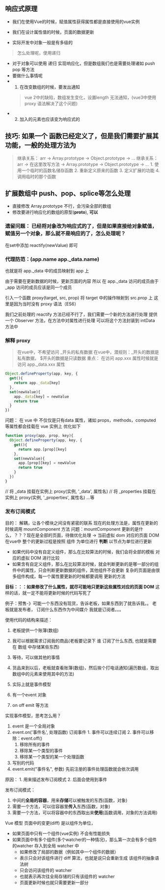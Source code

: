 ## 响应式原理
- 我们在使用Vue的时候，赋值属性获得属性都是直接使用的vue实例
- 我们在设计属性值的时候，页面的数据更新

- 实际开发中对象一般是有多级的
> 怎么处理呢，使用递归

- 对于对象可以使用 递归 实现响应化，但是数组我们也是需要处理诸如 push pop 等方法
- 要做什么事情呢
- 1. 在改变数组的时候，要发出通知
  > vue 2中的缺陷，数组发生变化，设置length 无法通知，(vue3中使用 proxy 语法解决了这个问题)
- 2. 加入的元素也应该变为响应式的
## 技巧: 如果一个 函数已经定义了，但是我们需要扩展其功能，一般的处理方法为
> 继承关系： arr -> Array.prototype -> Object.prototype -> ...
> 继承关系： arr -> 在这里改写方法 -> Array.prototype -> Object.prototype -> ...
    1. 使用一个临时的函数名储存函数
    2. 重新定义原来的函数
    3. 定义扩展的功能
    4. 调用临时的那个函数

## 扩展数组中 push、pop、splice等怎么处理
- 直接修改 Array.prototype 不行，会污染全部的数组
- 修改要进行响应化的数组的原型(__proto__), **可以**

### 遗留问题： 已经将对象改为响应式的了，但是如果直接给对象赋值，赋值另一个对象，那么就不是响应的了，怎么处理呢？
 在set中添加 reactify(newValue) 即可 

### 代理防范：(app.name app._data.name)
也就是将 app._data 中的成员映射到 app 上

由于需要在更新数据的时候，更新页面的内容
所以 在 app._data 访问的成员由于 _app 访问的成员应该是同一个成员

引入一个函数 proxy(target, src, prop) 将 target 中的操作映射到 src.prop 上
这里是因为当时没有 proxy 语法（ES6）

我们之前处理的 reactify 方法已经不行了，我们需要一个新的方法进行处理
提供一个 Observer 方法，在方法中对属性进行处理
可以将这个方法封装到 intData 方法中

### 解释 proxy
> 在vue中，不希望访问 _开头的私有数据
> 在vue中，潜规则：_开头的数据是私有数据， $开头的数据是只读数据
 重点： 在访问 app.xxx 属性时候就是访问 app._data.xxx 属性
 ```js
 Object.defineProperty(app, key, {
   get(){
     return app._data[key]
   },
   set(newValue){
     app._data[key] = newValue
     return true
   }
 })
 ```
 问题： 
 在 vue 中 不仅仅是只有data 属性，诸如 props，methods，computed 等属性都会挂载在 vue 实例上
 优化如下
 ```js
 function proxy(app, prop, key){
   Object.defineProperty(app, key, {
     get(){
       return app.[prop][key]
     },
     set(newValue){
       app.[prop][key] = newValue
       return true
     }
   })
 }
 ```
// 将 _data 挂载在实例上
proxy(实例, '_data', 属性名)
// 将 _properties 挂载在实例上
proxy(实例, '_properties', 属性名)
...等

### 发布订阅模式
目的： 解耦，让各个模块之间没有紧密的联系
现在的处理方法是，属性在更新的时候调用 mountComponent 方法
问题：mountComponent 更新的是什么，？？？现在是全部的页面，待做优化处理 -> 当前虚拟 dom 对应的页面 DOM
  在vue中 整个的更新过程是按照 组件 为单位进行 **判断** 以节点为单位进行更新
  - 如果代码中没有自定义组件，那么在比较算法的时候，我们会将全部的模板 对应的虚拟 DOM 进行比较
  - 如果含有自定义组件，那么在比较算法时候，就会判断更新的是哪一部分的组件中的属性，只会判断更新数据的组件，其他组件不会更新
  复杂的页面是由很多组件构成，每一个属性要更新的时候都要调用 更新的方法

  **目标：：：如果修改了什么属性，就尽可能地只更新这些属性对应的页面 DOM**
  这样的话，就一定不能将更新时候的代码写死了

  例子：预售-》可能一个东西没有现货，告诉老板，如果东西到了就告诉我。。
  老板就是发布者，
  订阅什么东西作为中间媒介
  我就是订阅者。。。

  使用代码的结构来描述：
  1. 老板提供一个账簿(数组)
  2. 我可以根据需求订阅我的商品(老板要记录下 谁 订阅了什么东西, 也就是需要在 数组 中存储某些东西)
  3. 等待，可以做其他的事情
  4. 货品来到以后，老板就查看账簿(数组)，然后挨个打电话通知(遍历数组，取出数组中的元素来使用其中的方法)
  5. 实际上就是事件模型

  1. 有一个event 对象
  2. on off emit 等方法
  
  实现事件模型，思考怎么用？
  1. event 是一个全局对象
  2. event.on('事件名', 处理函数) 订阅事件
    1. 事件可以连续订阅
    2. 事件可以移除：event.off()
      1. 移除所有的事件
      2. 移除某一个类型的事件
      3. 移除某一个类型的某一个处理函数
  3. 写别的代码
  4. event.emit("事件名", 参数) 先前注册的事件处理函数就会依次调用

  原因：
    1. 用来描述发布订阅模式
    2. 后面会使用到事件

发布订阅模式：
1. 中间的**全局的容器**，用来**存储**可以被触发的东西(函数，对象)
2. 需要一个方法，可以往容器里**传入**东西(函数，对象)
3. 需要一个方法，可以将容器中的东西取出来**使用**(函数调用，对象的方法调用)

Vue 模型
页面中的变更(diff) 是以组件为单位，
- 如果页面中只有一个组件(vue实例) 不会有性能损失
- 如果页面中有多个组件(多个watcher的一种情况)，那么第一次会有多个组件的watcher 存入到全局 watcher 中
  - 如果修改了局部的数据（例如其中一个组件的数据）
  - 表示只会对该组件进行 diff  算法，也就是说只会重新生成 该组件的抽象语法树
  - 只会访问该组件的 watcher
  - 也就表示再次往全局存储的只有该组件的 watcher
  - 页面更新时候也就只需要更新一部分
  